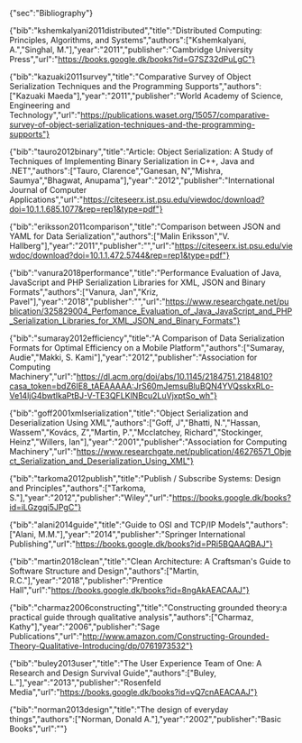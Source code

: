{"sec":"Bibliography"}

{"bib":"kshemkalyani2011distributed","title":"Distributed Computing: Principles, Algorithms, and Systems","authors":["Kshemkalyani, A.","Singhal, M."],"year":"2011","publisher":"Cambridge University Press","url":"https://books.google.dk/books?id=G7SZ32dPuLgC"}

{"bib":"kazuaki2011survey","title":"Comparative Survey of Object Serialization Techniques and the Programming Supports","authors":["Kazuaki Maeda"],"year":"2011","publisher":"World Academy of Science, Engineering and Technology","url":"https://publications.waset.org/15057/comparative-survey-of-object-serialization-techniques-and-the-programming-supports"}

{"bib":"tauro2012binary","title":"Article: Object Serialization: A Study of Techniques of Implementing Binary Serialization in C++, Java and .NET","authors":["Tauro, Clarence","Ganesan, N","Mishra, Saumya","Bhagwat, Anupama"],"year":"2012","publisher":"International Journal of Computer Applications","url":"https://citeseerx.ist.psu.edu/viewdoc/download?doi=10.1.1.685.1077&rep=rep1&type=pdf"}

{"bib":"eriksson2011comparison","title":"Comparison between JSON and YAML for Data Serialization","authors":["Malin Eriksson","V. Hallberg"],"year":"2011","publisher":"","url":"https://citeseerx.ist.psu.edu/viewdoc/download?doi=10.1.1.472.5744&rep=rep1&type=pdf"}

{"bib":"vanura2018performance","title":"Performance Evaluation of Java, JavaScript and PHP Serialization Libraries for XML, JSON and Binary Formats","authors":["Vanura, Jan","Kriz, Pavel"],"year":"2018","publisher":"","url":"https://www.researchgate.net/publication/325829004_Perfomance_Evaluation_of_Java_JavaScript_and_PHP_Serialization_Libraries_for_XML_JSON_and_Binary_Formats"}

{"bib":"sumaray2012efficiency","title":"A Comparison of Data Serialization Formats for Optimal Efficiency on a Mobile Platform","authors":["Sumaray, Audie","Makki, S. Kami"],"year":"2012","publisher":"Association for Computing Machinery","url":"https://dl.acm.org/doi/abs/10.1145/2184751.2184810?casa_token=bdZ6IE8_tAEAAAAA:JrS60mJemsuBluBQN4YVQsskxRLo-Ve14ljG4bwtIkaPtBJ-V-TE3QFLKlNBcu2LuVjxptSo_wh"}

{"bib":"goff2001xmlserialization","title":"Object Serialization and Deserialization Using XML","authors":["Goff, J","Bhatti, N.","Hassan, Wassem","Kovács, Z","Martin, P.","Mcclatchey, Richard","Stockinger, Heinz","Willers, Ian"],"year":"2001","publisher":"Association for Computing Machinery","url":"https://www.researchgate.net/publication/46276571_Object_Serialization_and_Deserialization_Using_XML"}

{"bib":"tarkoma2012publish","title":"Publish / Subscribe Systems: Design and Principles","authors":["Tarkoma, S."],"year":"2012","publisher":"Wiley","url":"https://books.google.dk/books?id=iLGzgqi5JPgC"}

{"bib":"alani2014guide","title":"Guide to OSI and TCP/IP Models","authors":["Alani, M.M."],"year":"2014","publisher":"Springer International Publishing","url":"https://books.google.dk/books?id=PRi5BQAAQBAJ"}

{"bib":"martin2018clean","title":"Clean Architecture: A Craftsman's Guide to Software Structure and Design","authors":["Martin, R.C."],"year":"2018","publisher":"Prentice Hall","url":"https://books.google.dk/books?id=8ngAkAEACAAJ"}

{"bib":"charmaz2006constructing","title":"Constructing grounded theory:a practical guide through qualitative analysis","authors":["Charmaz, Kathy"],"year":"2006","publisher":"Sage Publications","url":"http://www.amazon.com/Constructing-Grounded-Theory-Qualitative-Introducing/dp/0761973532"}

{"bib":"buley2013user","title":"The User Experience Team of One: A Research and Design Survival Guide","authors":["Buley, L."],"year":"2013","publisher":"Rosenfeld Media","url":"https://books.google.dk/books?id=vQ7cnAEACAAJ"}

{"bib":"norman2013design","title":"The design of everyday things","authors":["Norman, Donald A."],"year":"2002","publisher":"Basic Books","url":""}